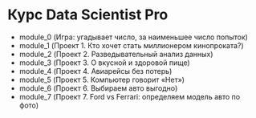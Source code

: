 # Курс Data Scientist Pro
- module_0 (Игра: угадывает число, за наименьшее число попыток)
- module_1 (Проект 1. Кто хочет стать миллионером кинопроката?)
- module_2 (Проект 2. Разведывательный анализ данных)
- module_3 (Проект 3. О вкусной и здоровой пище)
- module_4 (Проект 4. Авиарейсы без потерь)
- module_5 (Проект 5. Компьютер говорит «Нет»)
- module_6 (Проект 6. Выбираем авто выгодно)
- module_7 (Проект 7. Ford vs Ferrari: определяем модель авто по фото)

